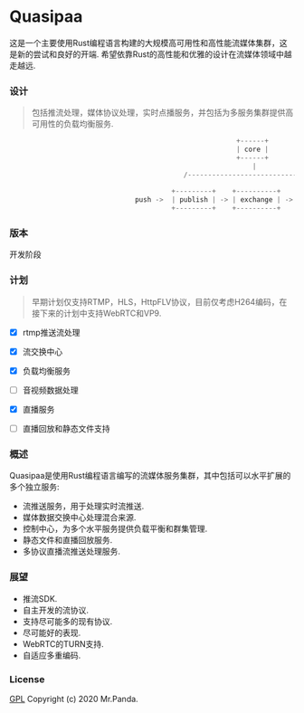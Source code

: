 # Quasipaa

这是一个主要使用Rust编程语言构建的大规模高可用性和高性能流媒体集群，这是新的尝试和良好的开端.
希望依靠Rust的高性能和优雅的设计在流媒体领域中越走越远.


### 设计
> 包括推流处理，媒体协议处理，实时点播服务，并包括为多服务集群提供高可用性的负载均衡服务.

```rust
                                                        +------+
                                                        | core |
                                                        +------+
                                                            |
                                           /------------------------------\
                               
                                        +---------+    +----------+    +------+
                               push ->  | publish | -> | exchange | -> | pull | -> player
                                        +---------+    +----------+    +------+
```


### 版本
开发阶段 </br>


### 计划
> 早期计划仅支持RTMP，HLS，HttpFLV协议，目前仅考虑H264编码，在接下来的计划中支持WebRTC和VP9.</br>

* [x] rtmp推送流处理</br>
* [x] 流交换中心</br>
* [x] 负载均衡服务</br>
* [ ] 音视频数据处理</br>
* [x] 直播服务</br>
* [ ] 直播回放和静态文件支持</br>


### 概述
Quasipaa是使用Rust编程语言编写的流媒体服务集群，其中包括可以水平扩展的多个独立服务:
* 流推送服务，用于处理实时流推送.</br>
* 媒体数据交换中心处理混合来源.</br>
* 控制中心，为多个水平服务提供负载平衡和群集管理.</br>
* 静态文件和直播回放服务.</br>
* 多协议直播流推送处理服务.</br>


### 展望
* 推流SDK.</br>
* 自主开发的流协议.</br>
* 支持尽可能多的现有协议.</br>
* 尽可能好的表现.</br>
* WebRTC的TURN支持.</br>
* 自适应多重编码.</br>


### License
[GPL](./LICENSE)
Copyright (c) 2020 Mr.Panda.
